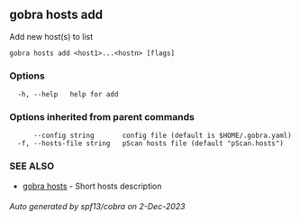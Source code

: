## gobra hosts add

Add new host(s) to list

```
gobra hosts add <host1>...<hostn> [flags]
```

### Options

```
  -h, --help   help for add
```

### Options inherited from parent commands

```
      --config string       config file (default is $HOME/.gobra.yaml)
  -f, --hosts-file string   pScan hosts file (default "pScan.hosts")
```

### SEE ALSO

* [gobra hosts](gobra_hosts.md)	 - Short hosts description

###### Auto generated by spf13/cobra on 2-Dec-2023

